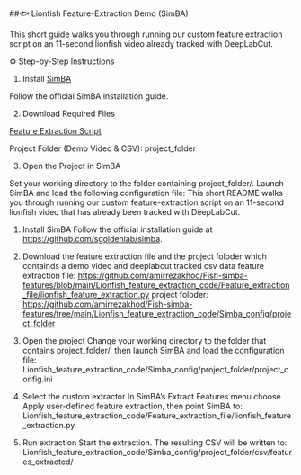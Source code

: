 ##🐟 Lionfish Feature-Extraction Demo (SimBA)

This short guide walks you through running our custom feature extraction script on an 11-second lionfish video already tracked with DeepLabCut.

⚙️ Step-by-Step Instructions

1. Install [SimBA](docs/installation_new.md)

Follow the official SimBA installation guide.

2. Download Required Files

[Feature Extraction Script](Lionfish_feature_extraction_code/Feature_extraction_file)

Project Folder (Demo Video & CSV): project_folder

3. Open the Project in SimBA

Set your working directory to the folder containing project_folder/. Launch SimBA and load the following configuration file: 
This short README walks you through running our custom feature-extraction script on an 11-second lionfish video that has already been tracked with DeepLabCut.

1. Install SimBA
Follow the official installation guide at https://github.com/sgoldenlab/simba.

2. Download the feature extraction file and the project foloder which containds a demo video and deeplabcut tracked csv data
feature extraction file: https://github.com/amirrezakhod/Fish-simba-features/blob/main/Lionfish_feature_extraction_code/Feature_extraction_file/lionfish_feature_extraction.py
project foloder:  https://github.com/amirrezakhod/Fish-simba-features/tree/main/Lionfish_feature_extraction_code/Simba_config/project_folder

3.  Open the project
Change your working directory to the folder that contains project_folder/, then launch SimBA and load the configuration file:
Lionfish_feature_extraction_code/Simba_config/project_folder/project_config.ini

4. Select the custom extractor
In SimBA’s Extract Features menu choose Apply user-defined feature extraction, then point SimBA to:
Lionfish_feature_extraction_code/Feature_extraction_file/lionfish_feature_extraction.py

5. Run extraction
Start the extraction. The resulting CSV will be written to:
Lionfish_feature_extraction_code/Simba_config/project_folder/csv/features_extracted/
